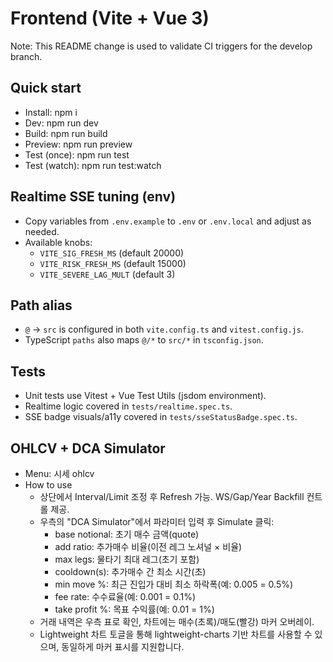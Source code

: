 # Frontend (Vite + Vue 3)

Note: This README change is used to validate CI triggers for the develop branch.

## Quick start
- Install: npm i
- Dev: npm run dev
- Build: npm run build
- Preview: npm run preview
- Test (once): npm run test
- Test (watch): npm run test:watch

## Realtime SSE tuning (env)
- Copy variables from `.env.example` to `.env` or `.env.local` and adjust as needed.
- Available knobs:
  - `VITE_SIG_FRESH_MS` (default 20000)
  - `VITE_RISK_FRESH_MS` (default 15000)
  - `VITE_SEVERE_LAG_MULT` (default 3)

## Path alias
- `@` → `src` is configured in both `vite.config.ts` and `vitest.config.js`.
- TypeScript `paths` also maps `@/*` to `src/*` in `tsconfig.json`.

## Tests
- Unit tests use Vitest + Vue Test Utils (jsdom environment).
- Realtime logic covered in `tests/realtime.spec.ts`.
- SSE badge visuals/a11y covered in `tests/sseStatusBadge.spec.ts`.

## OHLCV + DCA Simulator
- Menu: 시세 ohlcv
- How to use
  - 상단에서 Interval/Limit 조정 후 Refresh 가능. WS/Gap/Year Backfill 컨트롤 제공.
  - 우측의 "DCA Simulator"에서 파라미터 입력 후 Simulate 클릭:
    - base notional: 초기 매수 금액(quote)
    - add ratio: 추가매수 비율(이전 레그 노셔널 × 비율)
    - max legs: 물타기 최대 레그(초기 포함)
    - cooldown(s): 추가매수 간 최소 시간(초)
    - min move %: 최근 진입가 대비 최소 하락폭(예: 0.005 = 0.5%)
    - fee rate: 수수료율(예: 0.001 = 0.1%)
    - take profit %: 목표 수익률(예: 0.01 = 1%)
  - 거래 내역은 우측 표로 확인, 차트에는 매수(초록)/매도(빨강) 마커 오버레이.
  - Lightweight 차트 토글을 통해 lightweight-charts 기반 차트를 사용할 수 있으며, 동일하게 마커 표시를 지원합니다.

